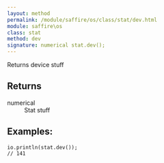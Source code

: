 ```yaml
---
layout: method
permalink: /module/saffire/os/class/stat/dev.html
module: saffire\os
class: stat
method: dev
signature: numerical stat.dev();
---
```


Returns device stuff

## Returns
<dl>
    <dt>numerical</dt>
    <dd>Stat stuff</dd>
</dl>
 
 
  
## Examples:
    io.println(stat.dev());
    // 141
